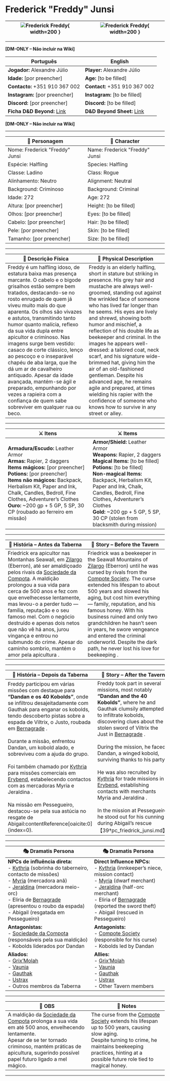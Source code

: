# Frederick "Freddy" Junsi


| ![Frederick Freddy](assets/pc/pc_frederick_freddy_01.png){ width=200 } | ![Frederick Freddy](assets/pc/pc_frederick_freddy_02.png){ width=200 } |
| ---------------------------------------------------------------------- | ---------------------------------------------------------------------- |

---

**[DM-ONLY – Não incluir na Wiki]**  

| Português                                                                    | English                                                                       |
| ---------------------------------------------------------------------------- | ----------------------------------------------------------------------------- |
| **Jogador:** Alexandre Júlio                                                 | **Player:**  Alexandre Júlio                                                  |
| **Idade:** [por preencher]                                                   | **Age:**   [to be filled]                                                     |
| **Contacto:** +351 910 367 002                                               | **Contact:**  +351 910 367 002                                                |
| **Instagram:** [por preencher]                                               | **Instagram:**  [to be filled]                                                |
| **Discord:** [por preencher]                                                 | **Discord:**  [to be filled]                                                  |
| **Ficha D&D Beyond:** [Link](https://www.dndbeyond.com/characters/140697485) | **D&D Beyond Sheet:**  [Link](https://www.dndbeyond.com/characters/140697485) |

**[DM-ONLY – Não incluir na Wiki]**  

---

| **🧙 Personagem**              | **🧙 Character**                |
| ------------------------------ | ------------------------------- |
| Nome: Frederick "Freddy" Junsi | Name:  Frederick "Freddy" Junsi |
| Espécie:  Halfling             | Species:  Halfling              |
| Classe:  Ladino                | Class:  Rogue                   |
| Alinhamento: Neutro            | Alignment: Neutral              |
| Background: Criminoso          | Background: Criminal            |
| Idade: 272                     | Age:   272                      |
| Altura: [por preencher]        | Height: [to be filled]          |
| Olhos: [por preencher]         | Eyes: [to be filled]            |
| Cabelo: [por preencher]        | Hair: [to be filled]            |
| Pele: [por preencher]          | Skin: [to be filled]            |
| Tamanho:  [por preencher]      | Size:  [to be filled]           |

---

| **📜 Descrição Física** | **📜 Physical Description** |
| ----------------------- | --------------------------- |
| Freddy é um halfling idoso, de estatura baixa mas presença marcante. O cabelo e o bigode grisalhos estão sempre bem tratados, destacando-se no rosto enrugado de quem já viveu muito mais do que aparenta. Os olhos são vivazes e astutos, transmitindo tanto humor quanto malícia, reflexo da sua vida dupla entre apicultor e criminoso. Nas imagens surge bem vestido: casaco de corte clássico, lenço ao pescoço e o inseparável chapéu de aba larga, que lhe dá um ar de cavalheiro antiquado. Apesar da idade avançada, mantém-se ágil e preparado, empunhando por vezes a rapieira com a confiança de quem sabe sobreviver em qualquer rua ou beco. | Freddy is an elderly halfling, short in stature but striking in presence. His grey hair and mustache are always well-groomed, standing out against the wrinkled face of someone who has lived far longer than he seems. His eyes are lively and shrewd, showing both humor and mischief, a reflection of his double life as beekeeper and criminal. In the images he appears well-dressed: a tailored coat, neck scarf, and his signature wide-brimmed hat, giving him the air of an old-fashioned gentleman. Despite his advanced age, he remains agile and prepared, at times wielding his rapier with the confidence of someone who knows how to survive in any street or alley. |

---

| **⚔️ Itens**             | **⚔️ Items**                         |
| ---------------------- | ------------------------------ |
| **Armadura/Escudo:** Leather Armor <br>**Armas:** Rapier, 2 daggers <br>**Items mágicos:** [por preencher] <br>**Potions:** [por preencher] <br>**Items não mágicos:** Backpack, Herbalism Kit, Paper and Ink, Chalk, Candles, Bedroll, Fine Clothes, Adventurer’s Clothes <br>**Ouro:** ~200 gp + 5 GP, 5 SP, 30 CP (roubado ao ferreiro em missão)  | **Armor/Shield:** Leather Armor <br>**Weapons:** Rapier, 2 daggers <br>**Magical Items:** [to be filled] <br>**Potions:** [to be filled] <br>**Non-magical Items:** Backpack, Herbalism Kit, Paper and Ink, Chalk, Candles, Bedroll, Fine Clothes, Adventurer’s Clothes <br>**Gold:** ~200 gp + 5 GP, 5 SP, 30 CP (stolen from blacksmith during mission)  |

---

| **📖 História – Antes da Taberna** | **📖 Story – Before the Tavern** |
| ---------------------------------- | -------------------------------- |
| Friedrick era apicultor nas Montanhas Seawall, em [Zilargo](zilargo.md) (Eberron), até ser amaldiçoado pelos rivais da [Sociedade da Compota](sociedade_da_compota.md). A maldição prolongou a sua vida para cerca de 500 anos e fez com que envelhecesse lentamente, mas levou-o a perder tudo — família, reputação e o seu famoso mel. Com o negócio destruído e apenas dois netos que não vê há anos, jurou vingança e entrou no submundo do crime. Apesar do caminho sombrio, mantém o amor pela apicultura  . | Friedrick was a beekeeper in the Seawall Mountains of [Zilargo](zilargo.md) (Eberron) until he was cursed by rivals from the [Compote Society](sociedade_da_compota.md). The curse extended his lifespan to about 500 years and slowed his aging, but cost him everything — family, reputation, and his famous honey. With his business ruined and only two grandchildren he hasn’t seen in years, he swore vengeance and entered the criminal underworld. Despite the dark path, he never lost his love for beekeeping  . |

---

| **📖 História – Depois da Taberna**                                                                                                                                                                                                                                                                                                                                                                                                                                                                                                                                                                                                                                                        | **📖 Story – After the Tavern**                                                                                                                                                                                                                                                                                                                                                                                                                                                                                                                                                                                                                               |
| ------------------------------------------------------------------------------------------------------------------------------------------------------------------------------------------------------------------------------------------------------------------------------------------------------------------------------------------------------------------------------------------------------------------------------------------------------------------------------------------------------------------------------------------------------------------------------------------------------------------------------------------------------------------------------------------ | ------------------------------------------------------------------------------------------------------------------------------------------------------------------------------------------------------------------------------------------------------------------------------------------------------------------------------------------------------------------------------------------------------------------------------------------------------------------------------------------------------------------------------------------------------------------------------------------------------------------------------------------------------------- |
| Freddy participou em várias missões com destaque para **“Dandan e os 40 Kobolds”**, onde se infiltrou desajeitadamente com Gauthak para enganar os kobolds, tendo descoberto pistas sobre a espada de Viltrix, o Justo, roubada em [Bernagrade](bernagrade.md) . <br><br>Durante a missão, enfrentou Dandan, um kobold alado, e sobreviveu com a ajuda do grupo. <br><br>Foi também chamado por [Kythria](docs/dm/-/npc/Free%20City%20of%20Grehawk/kythria.md) para missões comerciais em [Erybend](erybend.md), estabelecendo contactos com as mercadoras Myria e Jeraldina . <br><br>Na missão em Pessegueiro, destacou-se pela sua astúcia no resgate de Abigail:contentReference[oaicite:0]{index=0}. | Freddy took part in several missions, most notably **“Dandan and the 40 Kobolds”**, where he and Gauthak clumsily attempted to infiltrate kobolds, discovering clues about the stolen sword of Viltrix the Just in [Bernagrade](bernagrade.md) . <br><br>During the mission, he faced Dandan, a winged kobold, surviving thanks to his party. <br><br>He was also recruited by [Kythria](docs/dm/-/npc/Free%20City%20of%20Grehawk/kythria.md) for trade missions in [Erybend](erybend.md), establishing contacts with merchants Myria and Jeraldina . <br><br>In the mission at Pessegueiro, he stood out for his cunning during Abigail’s rescue【39†pc_friedrick_junsi.md】. |

---

| **🎭 Dramatis Persona**                                                                                                                                                                                                                                                                                                                                      | **🎭 Dramatis Persona**                                                                                                                                                                                                                                                                                                                   |
| ------------------------------------------------------------------------------------------------------------------------------------------------------------------------------------------------------------------------------------------------------------------------------------------------------------------------------------------------------------ | ----------------------------------------------------------------------------------------------------------------------------------------------------------------------------------------------------------------------------------------------------------------------------------------------------------------------------------------- |
| **NPCs de influência direta:**  <br>- [Kythria](docs/dm/-/npc/Free%20City%20of%20Grehawk/kythria.md) (sobrinha do taberneiro, contacto de missões) <br>- [Myria](myria.md) (mercadora anã) <br>- [Jeraldina](jeraldina.md) (mercadora meio-orc) <br>- Eliria de [Bernagrade](bernagrade.md) (apresentou o roubo da espada) <br>- Abigail (resgatada em Pessegueiro) | **Direct Influence NPCs:**  <br>- [Kythria](docs/dm/-/npc/Free%20City%20of%20Grehawk/kythria.md) (innkeeper’s niece, mission contact) <br>- [Myria](myria.md) (dwarf merchant) <br>- [Jeraldina](jeraldina.md) (half-orc merchant) <br>- Eliria of [Bernagrade](bernagrade.md) (reported the sword theft) <br>- Abigail (rescued in Pessegueiro) |
| **Antagonistas:**  <br>- [Sociedade da Compota](sociedade_da_compota.md) (responsáveis pela sua maldição) <br>- Kobolds liderados por Dandan                                                                                                                                                                                                | **Antagonists:**  <br>- [Compote Society](sociedade_da_compota.md) (responsible for his curse) <br>- Kobolds led by Dandan                                                                                                                                                                                               |
| **Aliados:**  <br>- [Grix’Molah](docs/pc/-/pc_grix_molah.md) <br>- [Vaunia](docs/dm/-/pc/pc_vaunia_kolakiala.md) <br>- [Gauthak](docs/dm/-/pc/pc_gauthak_vunakamune.md) <br>- [Ustrax](pc_ustrax.md) <br>- Outros membros da Taberna                                                                                                                                                | **Allies:**  <br>- [Grix’Molah](docs/pc/-/pc_grix_molah.md) <br>- [Vaunia](docs/dm/-/pc/pc_vaunia_kolakiala.md) <br>- [Gauthak](docs/dm/-/pc/pc_gauthak_vunakamune.md) <br>- [Ustrax](pc_ustrax.md) <br>- Other Tavern members                                                                                                                                   |

---

| **🔮 OBS** | **🔮 Notes** |
| ---------- | ------------ |
| A maldição da [Sociedade da Compota](sociedade_da_compota.md) prolonga a sua vida em até 500 anos, envelhecendo lentamente. <br>Apesar de se ter tornado criminoso, mantém práticas de apicultura, sugerindo possível papel futuro ligado a mel mágico. | The curse from the [Compote Society](sociedade_da_compota.md) extends his lifespan up to 500 years, causing slow aging. <br>Despite turning to crime, he maintains beekeeping practices, hinting at a possible future role tied to magical honey. |

---
